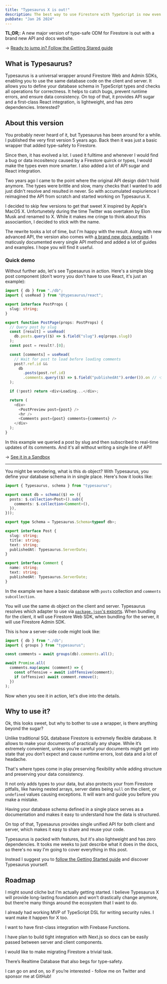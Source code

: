 ```yaml
---
title: "Typesaurus X is out!"
description: The best way to use Firestore with TypeScript is now even better!
pubDate: "Jan 26 2024"
---
```


**TL;DR;**: A new major version of type-safe ODM for Firestore is out with a brand new API and docs website.

→ [Ready to jump in? Follow the Getting Stared guide](https://typesaurus.com/get-started/)

## What is Typesaurus?

Typesaurus is a universal wrapper around Firestore Web and Admin SDKs, enabling you to use the same database code on the client and server. It allows you to define your database schema in TypeScript types and checks all operations for correctness. It helps to catch bugs, prevent runtime errors, and ensure data consistency. On top of that, it provides API sugar and a first-class React integration, is lightweight, and has zero dependencies. Interested?

## About this version

You probably never heard of it, but Typesaurus has been around for a while. I published the very first version 5 years ago. Back then it was just a basic wrapper that added type-safety to Firestore.

Since then, it has evolved a lot. I used it fulltime and whenever I would find a bug or data incositency caused by a Firestore quirck or types, I would make the types even more smarter. I also added a lot of API sugar and React integration.

Two years ago I came to the point where the original API design didn't hold anymore. The types were brittle and slow, many checks that I wanted to add just didn't resolve and resulted in never. So with accumulated expiurience I reimagined the API from scratch and started working on Typesaurus X.

I decided to skip few versions to get that sweet X inspired by Apple's MacOS X. Unfortunetely during the time Twitter was overtaken by Elon Musk and renamed to X. While it makes me cringe to think about this associantion, I decided to stick with the name.

The rewrite tooks a lot of time, but I'm happy with the result. Along with new advanced API, the version also comes with [a brand new docs website](https://typesaurus.com/). I maticusly documented every single API method and added a lot of guides and examples. I hope you will find it useful.

### Quick demo

Without further ado, let's see Typesaurus in action. Here's a simple blog post component (don't worry you don't have to use React, it's just an example):

```ts
import { db } from "./db";
import { useRead } from "@typesaurus/react";

export interface PostProps {
  slug: string;
}

export function PostPage(props: PostProps) {
  // Query post by slug
  const [result] = useRead(
    db.posts.query(($) => $.field("slug").eq(props.slug))
  );
  const post = result?.[0];

  const [comments] = useRead(
    // Wait for post to load before loading comments
    post?.ref.id &&
      db
        .posts(post.ref.id)
        .comments.query(($) => $.field("publishedAt").order()).on // 👈 .on enables real-time updates
  );

  if (!post) return <div>Loading...</div>;

  return (
    <div>
      <PostPreview post={post} />
      <hr />
      <Comments post={post} comments={comments} />
    </div>
  );
}
```

In this example we queried a post by slug and then subscribed to real-time updates of its comments. And it's all without writing a single line of API!

→ [See it in a Sandbox](https://codesandbox.io/p/devbox/9lm3zl?file=%2Fsrc%2FApp.tsx%3A27%2C1&layout=%257B%2522sidebarPanel%2522%253A%2522EXPLORER%2522%252C%2522rootPanelGroup%2522%253A%257B%2522direction%2522%253A%2522horizontal%2522%252C%2522contentType%2522%253A%2522UNKNOWN%2522%252C%2522type%2522%253A%2522PANEL_GROUP%2522%252C%2522id%2522%253A%2522ROOT_LAYOUT%2522%252C%2522panels%2522%253A%255B%257B%2522type%2522%253A%2522PANEL_GROUP%2522%252C%2522contentType%2522%253A%2522UNKNOWN%2522%252C%2522direction%2522%253A%2522vertical%2522%252C%2522id%2522%253A%2522clrudkl2q00063j6hbnpi4sc5%2522%252C%2522sizes%2522%253A%255B70%252C30%255D%252C%2522panels%2522%253A%255B%257B%2522type%2522%253A%2522PANEL_GROUP%2522%252C%2522contentType%2522%253A%2522EDITOR%2522%252C%2522direction%2522%253A%2522horizontal%2522%252C%2522id%2522%253A%2522EDITOR%2522%252C%2522panels%2522%253A%255B%257B%2522type%2522%253A%2522PANEL%2522%252C%2522contentType%2522%253A%2522EDITOR%2522%252C%2522id%2522%253A%2522clrudkl2p00023j6hwb3hvx99%2522%257D%255D%257D%252C%257B%2522type%2522%253A%2522PANEL_GROUP%2522%252C%2522contentType%2522%253A%2522SHELLS%2522%252C%2522direction%2522%253A%2522horizontal%2522%252C%2522id%2522%253A%2522SHELLS%2522%252C%2522panels%2522%253A%255B%257B%2522type%2522%253A%2522PANEL%2522%252C%2522contentType%2522%253A%2522SHELLS%2522%252C%2522id%2522%253A%2522clrudkl2p00033j6hmqq1b4jh%2522%257D%255D%252C%2522sizes%2522%253A%255B100%255D%257D%255D%257D%252C%257B%2522type%2522%253A%2522PANEL_GROUP%2522%252C%2522contentType%2522%253A%2522DEVTOOLS%2522%252C%2522direction%2522%253A%2522vertical%2522%252C%2522id%2522%253A%2522DEVTOOLS%2522%252C%2522panels%2522%253A%255B%257B%2522type%2522%253A%2522PANEL%2522%252C%2522contentType%2522%253A%2522DEVTOOLS%2522%252C%2522id%2522%253A%2522clrudkl2p00053j6h5sw43sfy%2522%257D%255D%252C%2522sizes%2522%253A%255B100%255D%257D%255D%252C%2522sizes%2522%253A%255B60%252C40%255D%257D%252C%2522tabbedPanels%2522%253A%257B%2522clrudkl2p00023j6hwb3hvx99%2522%253A%257B%2522id%2522%253A%2522clrudkl2p00023j6hwb3hvx99%2522%252C%2522tabs%2522%253A%255B%257B%2522id%2522%253A%2522clrudkl2p00013j6hihmk5wfj%2522%252C%2522mode%2522%253A%2522permanent%2522%252C%2522type%2522%253A%2522FILE%2522%252C%2522filepath%2522%253A%2522%252Fpublic%252Findex.html%2522%252C%2522state%2522%253A%2522IDLE%2522%257D%252C%257B%2522type%2522%253A%2522FILE%2522%252C%2522filepath%2522%253A%2522%252Fnode_modules%252F%2540babel%252Fparser%252Flib%252Findex.js%2522%252C%2522initialSelections%2522%253A%255B%257B%2522startLineNumber%2522%253A10400%252C%2522endLineNumber%2522%253A10400%252C%2522startColumn%2522%253A23%252C%2522endColumn%2522%253A23%257D%255D%252C%2522id%2522%253A%2522clruf602w01qb3j6dug2ibdio%2522%252C%2522mode%2522%253A%2522temporary%2522%252C%2522state%2522%253A%2522IDLE%2522%257D%255D%252C%2522activeTabId%2522%253A%2522clruf602w01qb3j6dug2ibdio%2522%257D%252C%2522clrudkl2p00053j6h5sw43sfy%2522%253A%257B%2522id%2522%253A%2522clrudkl2p00053j6h5sw43sfy%2522%252C%2522activeTabId%2522%253A%2522clrugb5t904ya3j6dd571emky%2522%252C%2522tabs%2522%253A%255B%257B%2522type%2522%253A%2522UNASSIGNED_PORT%2522%252C%2522port%2522%253A5173%252C%2522id%2522%253A%2522clrugb5t904ya3j6dd571emky%2522%252C%2522mode%2522%253A%2522permanent%2522%252C%2522path%2522%253A%2522%252Fposts%252Fhello-world%2522%257D%255D%257D%252C%2522clrudkl2p00033j6hmqq1b4jh%2522%253A%257B%2522id%2522%253A%2522clrudkl2p00033j6hmqq1b4jh%2522%252C%2522tabs%2522%253A%255B%257B%2522id%2522%253A%2522clrudqoet00353j6dec0tep6z%2522%252C%2522mode%2522%253A%2522permanent%2522%252C%2522type%2522%253A%2522TERMINAL%2522%252C%2522shellId%2522%253A%2522clrudqoq9000qe5glbned8jq2%2522%257D%255D%252C%2522activeTabId%2522%253A%2522clrudqoet00353j6dec0tep6z%2522%257D%257D%252C%2522showDevtools%2522%253Atrue%252C%2522showShells%2522%253Atrue%252C%2522showSidebar%2522%253Atrue%252C%2522sidebarPanelSize%2522%253A15%257D)

---

You might be wondering, what is this `db` object? With Typesaurus, you define your database schema in in single place. Here's how it looks like:

```ts
import { Typesaurus, schema } from "typesaurus";

export const db = schema(($) => ({
  posts: $.collection<Post>().sub({
    comments: $.collection<Comment>(),
  }),
}));

export type Schema = Typesaurus.Schema<typeof db>;

export interface Post {
  slug: string;
  title: string;
  text: string;
  publishedAt: Typesaurus.ServerDate;
}

export interface Comment {
  name: string;
  text: string;
  publishedAt: Typesaurus.ServerDate;
}
```

In the example we have a basic database with `posts` collection and `comments` `subcollection`.

You will use the same `db` object on the client and server. Typesaurus resolves which adapter to use via [`package.json`'s exports](https://nodejs.org/api/packages.html#exports). When bundling for the client, it will use Firestore Web SDK, when bundling for the server, it will use Firestore Admin SDK.

This is how a server-side code might look like:

```ts
import { db } from "./db";
import { groups } from "typesaurus";

const comments = await groups(db).comments.all();

await Promise.all(
  comments.map(async (comment) => {
    const offensive = await isOffensive(comment);
    if (offensive) await comment.remove();
  })
);
```

Now when you see it in action, let's dive into the details.

## Why to use it?

Ok, this looks sweet, but why to bother to use a wrapper, is there anything beyond the sugar?

Unlike traditional SQL database Firestore is extremely flexible database. It allows to make your documents of practically any shape. While it’s extremely convenient, unless you’re careful your documents might get into state that you don’t expect and cause runtime errors, lost data and a lot of headache.

That's where types come in play preserving flexibility while adding structure and preserving your data consistency.

It not only adds types to your data, but also protects your from Firestore pitfalls, like having nested arrays, server dates being `null` on the client, or `undefined` values causing exceptions. It will warn and guide you before you make a mistake.

Having your database schema defined in a single place serves as a documentation and makes it easy to understand how the data is structured.

On top of that, Typesaurus provides single unified API for both client and server, which makes it easy to share and reuse your code.

Typesaurus is packed with features, but it's also lightweight and has zero dependencies. It tooks me weeks to just describe what it does in the docs, so there's no way I'm going to cover everything in this post.

Instead I suggest you to [follow the Getting Started guide](https://typesaurus.com/get-started/) and discover Typesaurus yourself.

## Roadmap

I might sound cliche but I’m actually getting started. I believe Typesaurus X will provide long-lasting foundation and won’t drastically change anymore, but there’re many things around the ecosystem that I want to do.

I already had working MVP of TypeScript DSL for writing security rules. I want make it happen for X too.

I want to have first-class integration with Firebase Functions.

I have plan to build tight integration with Next.js so docs can be easily passed between server and client components.

I would like to make migrating Firestore a trivial task.

There’s Realtime Database that also begs for type-safety.

I can go on and on, so if you’re interested - follow me on Twitter and sponsor me at GitHub!
